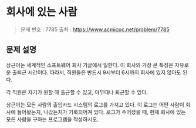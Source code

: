 # 회사에 있는 사람

> 문제 번호 : 7785 
> 출처 : https://www.acmicpc.net/problem/7785

## 문제 설명

<p>상근이는 세계적인 소프트웨어 회사 기글에서 일한다. 이 회사의 가장 큰 특징은 자유로운 출퇴근 시간이다. 따라서, 직원들은 반드시&nbsp;9시부터 6시까지 회사에 있지 않아도 된다.</p>
<p>각 직원은 자기가 원할 때 출근할 수 있고, 아무때나 퇴근할 수 있다.</p>
<p>상근이는 모든 사람의 출입카드 시스템의 로그를 가지고 있다. 이 로그는 어떤 사람이 회사에 들어왔는지, 나갔는지가 기록되어져 있다. 로그가 주어졌을 때, 현재 회사에 있는 모든 사람을 구하는 프로그램을 작성하시오.</p>

